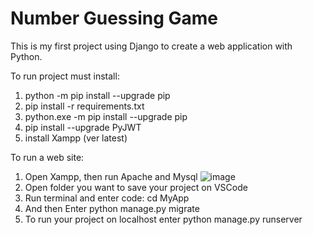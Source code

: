 # Number Guessing Game
This is my first project using Django to create a web application with Python.

To run project must install:
1. python -m pip install --upgrade pip
2. pip install -r requirements.txt
3. python.exe -m pip install --upgrade pip
4. pip install --upgrade PyJWT
5. install Xampp (ver latest)

To run a web site:
1. Open Xampp, then run Apache and Mysql
![image](https://github.com/user-attachments/assets/f63e8e3b-f5d3-4fcc-b104-11e1e529fa48)
2. Open folder you want to save your project on VSCode
3. Run terminal and enter code: cd MyApp
4. And then Enter python manage.py migrate
5. To run your project on localhost enter python manage.py runserver 
